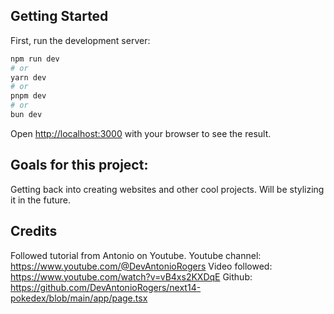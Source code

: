 ## Getting Started

First, run the development server:

```bash
npm run dev
# or
yarn dev
# or
pnpm dev
# or
bun dev
```

Open [http://localhost:3000](http://localhost:3000) with your browser to see the result.

## Goals for this project:

Getting back into creating websites and other cool projects. 
Will be stylizing it in the future.


## Credits

Followed tutorial from Antonio on Youtube. 
Youtube channel: https://www.youtube.com/@DevAntonioRogers
Video followed: https://www.youtube.com/watch?v=vB4xs2KXDqE
Github: https://github.com/DevAntonioRogers/next14-pokedex/blob/main/app/page.tsx